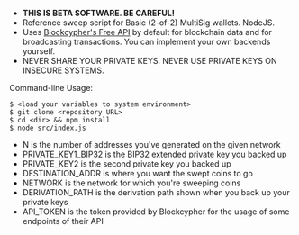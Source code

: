 - **THIS IS BETA SOFTWARE. BE CAREFUL!**
- Reference sweep script for Basic (2-of-2) MultiSig wallets. NodeJS.
- Uses [Blockcypher's Free API](https://www.blockcypher.com/dev/bitcoin/#introduction) by default for blockchain data and for broadcasting transactions. You can implement your own backends yourself.
- NEVER SHARE YOUR PRIVATE KEYS. NEVER USE PRIVATE KEYS ON INSECURE SYSTEMS.

Command-line Usage:

```
$ <load your variables to system environment>
$ git clone <repository URL>
$ cd <dir> && npm install
$ node src/index.js
```

- N is the number of addresses you've generated on the given network
- PRIVATE_KEY1_BIP32 is the BIP32 extended private key you backed up
- PRIVATE_KEY2 is the second private key you backed up
- DESTINATION_ADDR is where you want the swept coins to go
- NETWORK is the network for which you're sweeping coins
- DERIVATION_PATH is the derivation path shown when you back up your private keys
- API_TOKEN is the token provided by Blockcypher for the usage of some endpoints of their API
